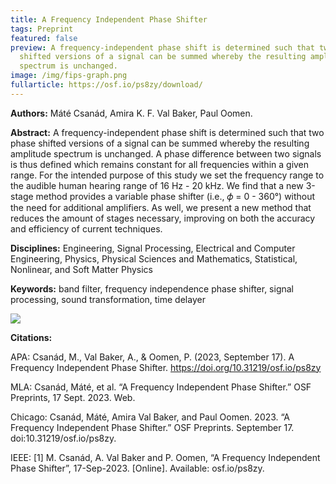 ```yaml
---
title: A Frequency Independent Phase Shifter
tags: Preprint
featured: false
preview: A frequency-independent phase shift is determined such that two phase
  shifted versions of a signal can be summed whereby the resulting amplitude
  spectrum is unchanged.
image: /img/fips-graph.png
fullarticle: https://osf.io/ps8zy/download/
---
```

**Authors:** Máté Csanád, Amira K. F. Val Baker, Paul Oomen.

**Abstract:** A frequency-independent phase shift is determined such that two phase shifted versions of a signal can be summed whereby the resulting amplitude spectrum is unchanged. A phase difference between two signals is thus defined which remains constant for all frequencies within a given range. For the intended purpose of this study we set the frequency range to the audible human hearing range of 16 Hz - 20 kHz. We find that a new 3-stage method provides a variable phase shifter (i.e., 𝜙 = 0 - 360°) without the need for additional amplifiers. As well, we present a new method that reduces the amount of stages necessary, improving on both the accuracy and efficiency of current techniques.

**Disciplines:** Engineering, Signal Processing, Electrical and Computer Engineering, Physics, Physical Sciences and Mathematics, Statistical, Nonlinear, and Soft Matter Physics

**Keywords:** band filter, frequency independence phase shifter, signal processing, sound transformation, time delayer

![](/img/asset-1-0.25x-50.jpg)

**Citations:**

APA: Csanád, M., Val Baker, A., & Oomen, P. (2023, September 17). A Frequency Independent Phase Shifter. https://doi.org/10.31219/osf.io/ps8zy

MLA: Csanád, Máté, et al. “A Frequency Independent Phase Shifter.” OSF Preprints, 17 Sept. 2023. Web.

Chicago: Csanád, Máté, Amira Val Baker, and Paul Oomen. 2023. “A Frequency Independent Phase Shifter.” OSF Preprints. September 17. doi:10.31219/osf.io/ps8zy.

IEEE: \[1] M. Csanád, A. Val Baker and P. Oomen, “A Frequency Independent Phase Shifter”, 17-Sep-2023. \[Online]. Available: osf.io/ps8zy.
